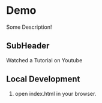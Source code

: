 # Demo

Some Description!

## SubHeader

Watched a Tutorial on Youtube

## Local Development

1. open index.html in your browser.
